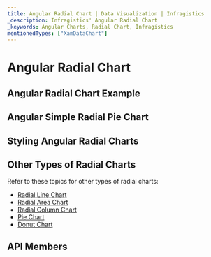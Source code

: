 ```yaml
---
title: Angular Radial Chart | Data Visualization | Infragistics
_description: Infragistics' Angular Radial Chart
_keywords: Angular Charts, Radial Chart, Infragistics
mentionedTypes: ["XamDataChart"]
---
```


# Angular Radial Chart

<!-- TODO add introduction to and purpose of using about using radial series in data-chart -->

## Angular Radial Chart Example

<!-- TODO use this iframe which will point to a new sample:
<iframe src='{environment:dvDemosBaseUrl}/charts/data-chart-type-radial-series' width="100%" height="100%" seamless frameBorder="0" onload="onXPlatSampleIframeContentLoaded(this);" alt="Angular Radial Chart Example"></iframe> -->

## Angular Simple Radial Pie Chart

<!-- TODO copy and combine content (code snippets, description) from these topics:
    data-chart-type-radial-pie-series.md
-->

## Styling Angular Radial Charts

<!-- radial-pie-series with styling props set: brush, markerOutline, markerType -->

## Other Types of Radial Charts

Refer to these topics for other types of radial charts:

-   [Radial Line Chart](chart-types-line.md#angular-radial-line-chart)
-   [Radial Area Chart](chart-types-area.md#angular-radial-area-chart)
-   [Radial Column Chart](chart-types-column.md#angular-radial-column-chart)
-   [Pie Chart](../pie-chart.md)
-   [Donut Chart](../doughnut-chart.md)

## API Members

<!-- TODO list API links used in this topic -->
